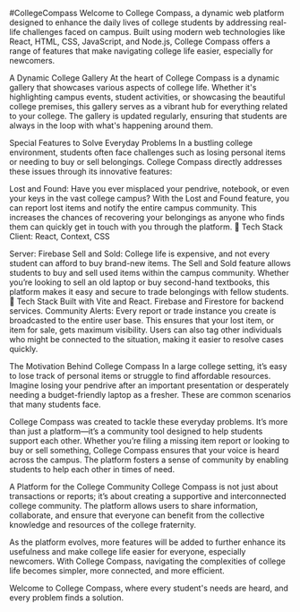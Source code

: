 #CollegeCompass
Welcome to College Compass, a dynamic web platform designed to enhance the daily lives of college students by addressing real-life challenges faced on campus. Built using modern web technologies like React, HTML, CSS, JavaScript, and Node.js, College Compass offers a range of features that make navigating college life easier, especially for newcomers.

A Dynamic College Gallery
At the heart of College Compass is a dynamic gallery that showcases various aspects of college life. Whether it's highlighting campus events, student activities, or showcasing the beautiful college premises, this gallery serves as a vibrant hub for everything related to your college. The gallery is updated regularly, ensuring that students are always in the loop with what's happening around them.

Special Features to Solve Everyday Problems
In a bustling college environment, students often face challenges such as losing personal items or needing to buy or sell belongings. College Compass directly addresses these issues through its innovative features:

Lost and Found: Have you ever misplaced your pendrive, notebook, or even your keys in the vast college campus? With the Lost and Found feature, you can report lost items and notify the entire campus community. This increases the chances of recovering your belongings as anyone who finds them can quickly get in touch with you through the platform.
🦸 Tech Stack
Client: React, Context, CSS

Server: Firebase
Sell and Sold: College life is expensive, and not every student can afford to buy brand-new items. The Sell and Sold feature allows students to buy and sell used items within the campus community. Whether you’re looking to sell an old laptop or buy second-hand textbooks, this platform makes it easy and secure to trade belongings with fellow students.
🦸 Tech Stack
Built with Vite and React.
Firebase and Firestore for backend services.
Community Alerts: Every report or trade instance you create is broadcasted to the entire user base. This ensures that your lost item, or item for sale, gets maximum visibility. Users can also tag other individuals who might be connected to the situation, making it easier to resolve cases quickly.

The Motivation Behind College Compass
In a large college setting, it’s easy to lose track of personal items or struggle to find affordable resources. Imagine losing your pendrive after an important presentation or desperately needing a budget-friendly laptop as a fresher. These are common scenarios that many students face.

College Compass was created to tackle these everyday problems. It’s more than just a platform—it’s a community tool designed to help students support each other. Whether you’re filing a missing item report or looking to buy or sell something, College Compass ensures that your voice is heard across the campus. The platform fosters a sense of community by enabling students to help each other in times of need.

A Platform for the College Community
College Compass is not just about transactions or reports; it’s about creating a supportive and interconnected college community. The platform allows users to share information, collaborate, and ensure that everyone can benefit from the collective knowledge and resources of the college fraternity.

As the platform evolves, more features will be added to further enhance its usefulness and make college life easier for everyone, especially newcomers. With College Compass, navigating the complexities of college life becomes simpler, more connected, and more efficient.

Welcome to College Compass, where every student's needs are heard, and every problem finds a solution.
